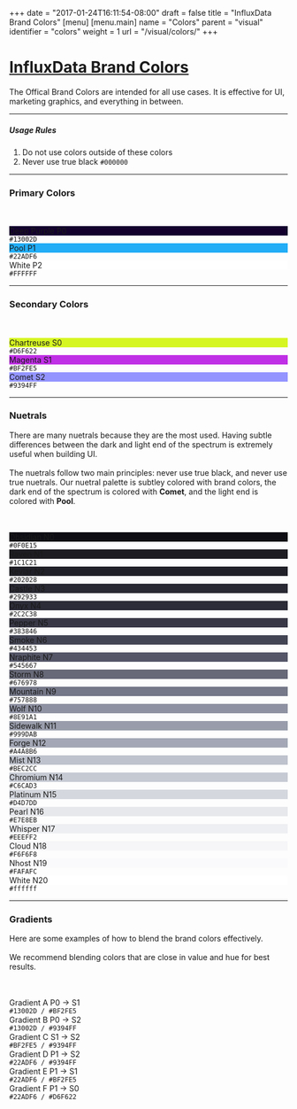 +++
date = "2017-01-24T16:11:54-08:00"
draft = false
title = "InfluxData Brand Colors"
[menu]
  [menu.main]
    name = "Colors"
    parent = "visual"
    identifier = "colors"
    weight = 1
    url = "/visual/colors/"
+++

<div class="row text-left">
  <div class="col-xs-12">
    <div class="page-header">
      <a class="page-header--anchor" id="title"></a>
      <a href="#title">
        <h1>InfluxData Brand Colors</h1>
      </a>
    </div>
  </div>
  <div class="col-xs-12">
    <p>The Offical Brand Colors are intended for all use cases. It is effective for UI, marketing graphics, and everything in between.</p>
    <hr class="dark" />
    <h5>Usage Rules</h5>
    <ol>
      <li>Do not use colors outside of these colors</li>
      <li>Never use true black <code>#000000</code></li>
    </ol>
    <hr class="dark" />
  </div>
</div>

<div class="row">
  <div class="col-md-3">
    <h3>Primary Colors</h3>
    <br/><br/>
  </div>
  <div class="col-md-9">
    <div class="row">
      <div class="col-xs-4">
        <div class="color-swatch tall dark" style="background-color: #13002D;">
          <label>Deep Purple</label>
          <label>P0</label>
        </div>
        <code class="color-hex">#13002D</code>
      </div>
      <div class="col-xs-4">
        <div class="color-swatch tall" style="background-color: #22ADF6;">
          <label>Pool</label>
          <label>P1</label>
        </div>
        <code class="color-hex">#22ADF6</code>
      </div>
      <div class="col-xs-4">
        <div class="color-swatch tall" style="background-color: #FFFFFF;">
          <label>White</label>
          <label>P2</label>
        </div>
        <code class="color-hex">#FFFFFF</code>
      </div>
    </div>
  </div>
</div>

<div class="row">
  <div class="col-xs-12">
    <hr class="dark" />
  </div>
</div>

<div class="row">
  <div class="col-md-3">
    <h3>Secondary Colors</h3>
    <br/><br/>
  </div>
  <div class="col-md-9">
    <div class="row">
      <div class="col-xs-4">
        <div class="color-swatch" style="background-color: #D6F622;">
          <label>Chartreuse</label>
          <label>S0</label>
        </div>
        <code class="color-hex">#D6F622</code>
      </div>
      <div class="col-xs-4">
        <div class="color-swatch" style="background-color: #BF2FE5;">
          <label>Magenta</label>
          <label>S1</label>
        </div>
        <code class="color-hex">#BF2FE5</code>
      </div>
      <div class="col-xs-4">
        <div class="color-swatch" style="background-color: #9394FF;">
          <label>Comet</label>
          <label>S2</label>
        </div>
        <code class="color-hex">#9394FF</code>
      </div>
    </div>
  </div>
</div>

<div class="row">
  <div class="col-xs-12">
    <hr class="dark" />
  </div>
</div>

<div class="row">
  <div class="col-md-3">
    <h3>Nuetrals</h3>
    <p>There are many nuetrals because they are the most used. Having subtle differences between the dark and light end of the spectrum is extremely useful when building UI.<br/><br/>The nuetrals follow two main principles: never use true black, and never use true nuetrals. Our nuetral palette is subtley colored with brand colors, the dark end of the spectrum is colored with <b>Comet</b>, and the light end is colored with <b>Pool</b>.</p><br/><br/>
  </div>
  <div class="col-md-9">
    <div class="row">
      <div class="col-xs-4 col-sm-2">
        <div class="color-swatch dark" style="background-color: #0F0E15;">
          <label>Obsidian</label>
          <label>N0</label>
        </div>
        <code class="color-hex">#0F0E15</code>
      </div>
      <div class="col-xs-4 col-sm-2">
        <div class="color-swatch dark" style="background-color: #1C1C21;">
          <label>Raven</label>
          <label>N1</label>
        </div>
        <code class="color-hex">#1C1C21</code>
      </div>
      <div class="col-xs-4 col-sm-2">
        <div class="color-swatch dark" style="background-color: #202028;">
          <label>Kevlar</label>
          <label>N2</label>
        </div>
        <code class="color-hex">#202028</code>
      </div>
      <div class="col-xs-4 col-sm-2">
        <div class="color-swatch dark" style="background-color: #292933;">
          <label>Castle</label>
          <label>N3</label>
        </div>
        <code class="color-hex">#292933</code>
      </div>
      <div class="col-xs-4 col-sm-2">
        <div class="color-swatch dark" style="background-color: #2C2C38;">
        <label>Onyx</label>
          <label>N4</label>
        </div>
        <code class="color-hex">#2C2C38</code>
      </div>
      <div class="col-xs-4 col-sm-2">
        <div class="color-swatch dark" style="background-color: #383846;">
        <label>Pepper</label>
          <label>N5</label>
        </div>
        <code class="color-hex">#383846</code>
      </div>
      <div class="col-xs-4 col-sm-2">
        <div class="color-swatch dark" style="background-color: #434453;">
          <label>Smoke</label>
          <label>N6</label>
        </div>
        <code class="color-hex">#434453</code>
      </div>
      <div class="col-xs-4 col-sm-2">
        <div class="color-swatch dark" style="background-color: #545667;">
          <label>Nraphite</label>
          <label>N7</label>
        </div>
        <code class="color-hex">#545667</code>
      </div>
      <div class="col-xs-4 col-sm-2">
        <div class="color-swatch dark" style="background-color: #676978;">
          <label>Storm</label>
          <label>N8</label>
        </div>
        <code class="color-hex">#676978</code>
      </div>
      <div class="col-xs-4 col-sm-2">
        <div class="color-swatch dark" style="background-color: #757888;">
          <label>Mountain</label>
          <label>N9</label>
        </div>
        <code class="color-hex">#757888</code>
      </div>
      <div class="col-xs-4 col-sm-2">
        <div class="color-swatch dark" style="background-color: #8E91A1;">
          <label>Wolf</label>
          <label>N10</label>
        </div>
        <code class="color-hex">#8E91A1</code>
      </div>
      <div class="col-xs-4 col-sm-2">
        <div class="color-swatch dark" style="background-color: #999DAB;">
          <label>Sidewalk</label>
          <label>N11</label>
        </div>
        <code class="color-hex">#999DAB</code>
      </div>
      <div class="col-xs-4 col-sm-2">
        <div class="color-swatch dark" style="background-color: #A4A8B6;">
          <label>Forge</label>
          <label>N12</label>
        </div>
        <code class="color-hex">#A4A8B6</code>
      </div>
      <div class="col-xs-4 col-sm-2">
        <div class="color-swatch" style="background-color: #BEC2CC;">
          <label>Mist</label>
          <label>N13</label>
        </div>
        <code class="color-hex">#BEC2CC</code>
      </div>
      <div class="col-xs-4 col-sm-2">
        <div class="color-swatch" style="background-color: #C6CAD3;">
          <label>Chromium</label>
          <label>N14</label>
        </div>
        <code class="color-hex">#C6CAD3</code>
      </div>
      <div class="col-xs-4 col-sm-2">
        <div class="color-swatch" style="background-color: #D4D7DD;">
          <label>Platinum</label>
          <label>N15</label>
        </div>
        <code class="color-hex">#D4D7DD</code>
      </div>
      <div class="col-xs-4 col-sm-2">
        <div class="color-swatch" style="background-color: #E7E8EB;">
          <label>Pearl</label>
          <label>N16</label>
        </div>
        <code class="color-hex">#E7E8EB</code>
      </div>
      <div class="col-xs-4 col-sm-2">
        <div class="color-swatch" style="background-color: #EEEFF2;">
          <label>Whisper</label>
          <label>N17</label>
        </div>
        <code class="color-hex">#EEEFF2</code>
      </div>
      <div class="col-xs-4 col-sm-2">
        <div class="color-swatch" style="background-color: #F6F6F8;">
          <label>Cloud</label>
          <label>N18</label>
        </div>
        <code class="color-hex">#F6F6F8</code>
      </div>
      <div class="col-xs-4 col-sm-2">
        <div class="color-swatch" style="background-color: #FAFAFC;">
          <label>Nhost</label>
          <label>N19</label>
        </div>
        <code class="color-hex">#FAFAFC</code>
      </div>
      <div class="col-xs-4 col-sm-2">
        <div class="color-swatch" style="background-color: #ffffff;">
          <label>White</label>
          <label>N20</label>
        </div>
        <code class="color-hex">#ffffff</code>
      </div>
    </div>
  </div>
</div>

<div class="row">
  <div class="col-xs-12">
    <hr class="dark" />
  </div>
</div>

<div class="row">
  <div class="col-md-3">
    <h3>Gradients</h3>
    <p>Here are some examples of how to blend the brand colors effectively.<br/><br/>We recommend blending colors that are close in value and hue for best results.</p>
    <br/><br/>
  </div>
  <div class="col-md-9">
    <div class="row">
      <div class="col-sm-12">
        <div class="color-swatch dark swatch-grad-a">
          <label>Gradient A</label>
          <label>P0 &rarr; S1</label>
        </div>
        <code class="color-hex">#13002D / #BF2FE5</code>
      </div>
      <div class="col-sm-12">
        <div class="color-swatch dark swatch-grad-b">
          <label>Gradient B</label>
          <label>P0 &rarr; S2</label>
        </div>
        <code class="color-hex">#13002D / #9394FF</code>
      </div>
      <div class="col-sm-12">
        <div class="color-swatch dark swatch-grad-c">
          <label>Gradient C</label>
          <label>S1 &rarr; S2</label>
        </div>
        <code class="color-hex">#BF2FE5 / #9394FF</code>
      </div>
      <div class="col-sm-12">
        <div class="color-swatch dark swatch-grad-d">
          <label>Gradient D</label>
          <label>P1 &rarr; S2</label>
        </div>
        <code class="color-hex">#22ADF6 / #9394FF</code>
      </div>
      <div class="col-sm-12">
        <div class="color-swatch dark swatch-grad-e">
          <label>Gradient E</label>
          <label>P1 &rarr; S1</label>
        </div>
        <code class="color-hex">#22ADF6 / #BF2FE5</code>
      </div>
      <div class="col-sm-12">
        <div class="color-swatch swatch-grad-f">
          <label>Gradient F</label>
          <label>P1 &rarr; S0</label>
        </div>
        <code class="color-hex">#22ADF6 / #D6F622</code>
      </div>
    </div>
  </div>
</div>
